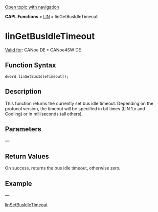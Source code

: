 [Open topic with navigation](../../../../../CANoeDEFamily.htm#Topics/CAPLFunctions/LIN/Functions/CAPLfunctionLINGetBusIdleTimeout.md)

**CAPL Functions** » [LIN](../CAPLfunctionsLINOverview.md) » linGetBusIdleTimeout

# linGetBusIdleTimeout

[Valid for](../../../Shared/FeatureAvailability.md): CANoe DE • CANoe4SW DE

## Function Syntax

```
dword linGetBusIdleTimeout();
```

## Description

This function returns the currently set bus idle timeout. Depending on the protocol version, the timeout will be specified in bit times (LIN 1.x and Cooling) or in milliseconds (all others).

## Parameters

—

## Return Values

On success, returns the bus idle timeout, otherwise zero.

## Example

—

[linSetBusIdleTimeout](CAPLfunctionLINSetBusIdleTimeout.md)
